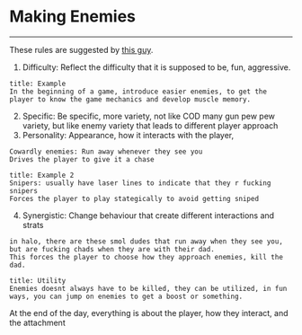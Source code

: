 # Making Enemies
---
These rules are suggested by [this guy](https://www.youtube.com/watch?v=rqaTqI1XSWw).
1. Difficulty: Reflect the difficulty that it is supposed to be, fun, aggressive.
```ad-example
title: Example
In the beginning of a game, introduce easier enemies, to get the player to know the game mechanics and develop muscle memory.
```
2. Specific: Be specific, more variety, not like COD many gun pew pew variety, but like enemy variety that leads to different player approach
3. Personality: Appearance, how it interacts with the player, 
```ad-example
Cowardly enemies: Run away whenever they see you
Drives the player to give it a chase
```
```ad-example
title: Example 2
Snipers: usually have laser lines to indicate that they r fucking snipers
Forces the player to play stategically to avoid getting sniped
```
4. Synergistic: Change behaviour that create different interactions and strats
```ad-example
in halo, there are these smol dudes that run away when they see you, but are fucking chads when they are with their dad.
This forces the player to choose how they approach enemies, kill the dad.
```
```ad-tip
title: Utility
Enemies doesnt always have to be killed, they can be utilized, in fun ways, you can jump on enemies to get a boost or something.
```

At the end of the day, everything is about the player, how they interact, and the attachment